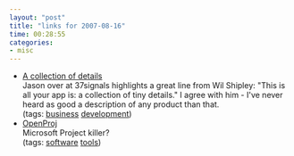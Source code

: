 ```yaml
---
layout: "post"
title: "links for 2007-08-16"
time: 00:28:55
categories: 
- misc
---
```

<ul>
	<li>
		<div><a href="http://www.37signals.com/svn/posts/570-a-collection-of-details">A collection of details</a></div>
		<div>Jason over at 37signals highlights a great line from Wil Shipley: "This is all your app is: a collection of tiny details." I agree with him - I've never heard as good a description of any product than that.</div>
		<div>(tags: <a href="http://del.icio.us/stuartdallas/business">business</a> <a href="http://del.icio.us/stuartdallas/development">development</a>)</div>
	</li>
	<li>
		<div><a href="http://openproj.org/?q=node/21">OpenProj</a></div>
		<div>Microsoft Project killer?</div>
		<div>(tags: <a href="http://del.icio.us/stuartdallas/software">software</a> <a href="http://del.icio.us/stuartdallas/tools">tools</a>)</div>
	</li>
</ul>
